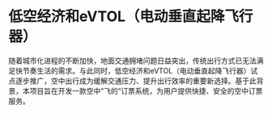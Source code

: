 # 低空经济和eVTOL（电动垂直起降飞行器）
随着城市化进程的不断加快，地面交通拥堵问题日益突出，传统出行方式已无法满足快节奏生活的需求。与此同时，低空经济和eVTOL（电动垂直起降飞行器）试点逐步推广，空中出行成为缓解交通压力、提升出行效率的重要新选择。基于此背景，本项目旨在开发一款空中“飞的”订票系统，为用户提供快捷、安全的空中订票服务。
